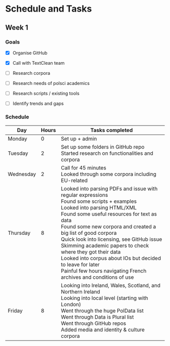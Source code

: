 # Schedule and Tasks



## Week 1



### Goals

- [x] Organise GitHub
- [x] Call with TextClean team
- [ ] Research corpora
- [ ] Research needs of polsci academics
- [ ] Research scripts / existing tools
- [ ] Identify trends and gaps 



### Schedule



| Day       | Hours | Tasks completed                                              |
| --------- | ----- | ------------------------------------------------------------ |
| Monday    | 0     | Set up + admin                                               |
| Tuesday   | 2     | Set up some folders in GitHub repo<br />Started research on functionalities and corpora |
| Wednesday | 2     | Call for 45 minutes<br />Looked through some corpora including EU-related |
| Thursday  | 8     | Looked into parsing PDFs and issue with regular expressions<br />Found some scripts + examples<br />Looked into parsing HTML/XML<br />Found some useful resources for text as data<br />Found some new corpora and created a big list of good corpora<br />Quick look into licensing, see GitHub issue<br />Skimming academic papers to check where they got their data<br />Looked into corpus about IOs but decided to leave for later<br />Painful few hours navigating French archives and conditions of use |
| Friday    | 8     | Looking into Ireland, Wales, Scotland, and Northern Ireland<br />Looking into local level (starting with London)<br />Went through the huge PolData list<br />Went through Data is Plural list<br />Went through GitHub repos<br />Added media and identity & culture corpora |

